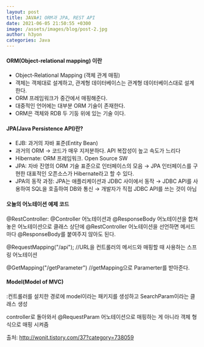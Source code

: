 ```yaml
---
layout: post
title: JAVA#1 ORM과 JPA, REST API
date: 2021-06-05 21:50:55 +0300
image: /assets/images/blog/post-2.jpg
author: h3yon
categories: Java
---
```


<h4>ORM(Object-relational mapping) 이란</h4>

- Object-Relational Mapping (객체 관계 매핑)
- 객체는 객체대로 설계하고, 관계형 데이터베이스는 관계형 데이터베이스대로 설계한다.
- ORM 프레임워크가 중간에서 매핑해준다.
- 대중적인 언어에는 대부분 ORM 기술이 존재한다.
- ORM은 객체와 RDB 두 기둥 위에 있는 기술 이다.

<h4>JPA(Java Persistence API)란?</h4>

- EJB: 과거의 자바 표준(Entity Bean)
- 과거의 ORM → 코드가 매우 지저분하다. API 복잡성이 높고 속도가 느리다
- Hibernate: ORM 프레임워크. Open Source SW
- JPA: 자바 진영의 ORM 기술 표준으로 인터페이스의 모음
  → JPA 인터페이스를 구현한 대표적인 오픈소스가 Hibernate라고 할 수 있다.
- JPA의 동작 과정: JPA는 애플리케이션과 JDBC 사이에서 동작
  → JDBC API를 사용하여 SQL을 호출하여 DB와 통신
  → 개발자가 직접 JDBC API를 쓰는 것이 아님

<h4>오늘의 어노테이션 예제 코드</h4>

<script src="https://gist.github.com/h3yon/d02699888a7d30dc9221826332c9d5ec.js"></script>

@RestController: @Controller 어노테이션과 @ResponseBody 어노테이션을 합쳐놓은 어노테이션으로 클래스 상단에 @RestController 어노테이션을 선언하면 메서드마다 @ResponseBody를 붙여주지 않아도 된다.

@RequestMapping("/api"); //URL을 컨트롤러의 메서드와 매핑할 때 사용하는 스프링 어노테이션

@GetMapping("/getParameter") //getMapping으로 Paramerter를 받아준다.

<h4>Model(Model of MVC)</h4>
:컨트롤러를 설치한 경로에 model이라는 패키지를 생성하고 SearchParam이라는 클래스 생성

<script src="https://gist.github.com/h3yon/470ba178de7c6dd7dd8791a430fdf88a.js"></script>

controller로 돌아와서 @RequestParam 어노테이션으로 매핑하는 게 아니라 객체 형식으로 매핑 시켜줌

<script src="https://gist.github.com/h3yon/83d8d094db477d78429aca456b5e2aec.js"></script>

출처: http://wonit.tistory.com/37?category=738059
